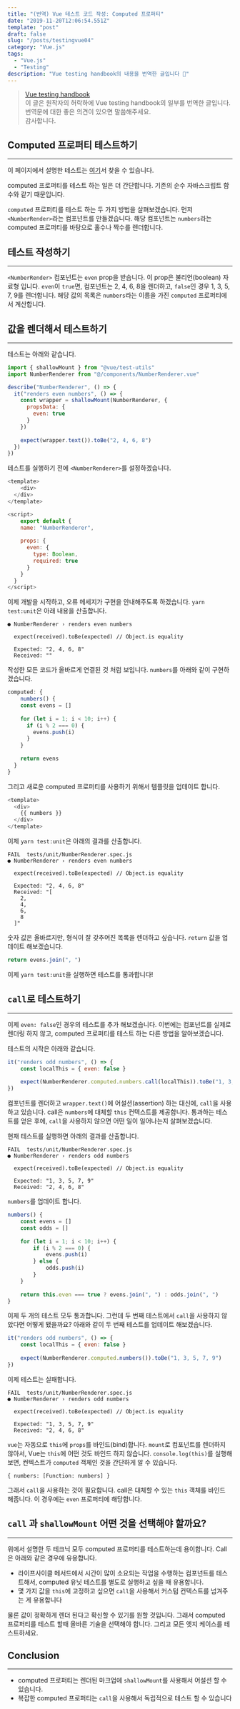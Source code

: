 ```yaml
---
title: "(번역) Vue 테스트 코드 작성: Computed 프로퍼티"
date: "2019-11-20T12:06:54.551Z"
template: "post"
draft: false
slug: "/posts/testingvue04"
category: "Vue.js"
tags:
  - "Vue.js"
  - "Testing"
description: "Vue testing handbook의 내용을 번역한 글입니다 📖"
---
```


> [Vue testing handbook](https://lmiller1990.github.io/vue-testing-handbook/computed-properties.html#testing-computed-properties) <br>
> 이 글은 원작자의 허락하에 Vue testing handbook의 일부를 번역한 글입니다. <br>
> 번역문에 대한 좋은 의견이 있으면 말씀해주세요. <br>
> 감사합니다.



## Computed 프로퍼티 테스트하기

------

이 페이지에서 설명한 테스트는 [여기](https://github.com/lmiller1990/vue-testing-handbook/tree/master/demo-app/tests/unit/NumberRenderer.spec.js)서 찾을 수 있습니다.

computed 프로퍼티를 테스트 하는 일은 더 간단합니다. 기존의 순수 자바스크립트 함수와 같기 때문입니다.

`computed`  프로퍼티를 테스트 하는 두 가지 방법을 살펴보겠습니다. 먼저 `<NumberRender>`라는 컴포넌트를 만들겠습니다. 해당 컴포넌트는 `numbers`라는 computed 프로퍼티를 바탕으로 홀수나 짝수를 렌더합니다.



## 테스트 작성하기

------

`<NumberRender>` 컴포넌트는 `even` prop을 받습니다. 이 prop은 불리언(boolean) 자료형 입니다. `even`이 `true`면, 컴포넌트는 2, 4, 6, 8을 렌더하고, `false`인 경우 1, 3, 5, 7, 9를 렌더합니다. 해당 값의 목록은 `numbers`라는 이름을 가진 `computed` 프로퍼티에서 계산합니다.



## 값을 렌더해서 테스트하기

---

테스트는 아래와 같습니다.

```javascript
import { shallowMount } from "@vue/test-utils"
import NumberRenderer from "@/components/NumberRenderer.vue"

describe("NumberRenderer", () => {
  it("renders even numbers", () => {
    const wrapper = shallowMount(NumberRenderer, {
      propsData: {
        even: true
      }
    })
    
    expect(wrapper.text()).toBe("2, 4, 6, 8")
  })
})
```

테스트를 실행하기 전에 `<NumberRenderer>`를 설정하겠습니다.

```js
<template>
	<div>
  </div>
</template>

<script>
	export default {
    name: "NumberRenderer",
    
    props: {
      even: {
        type: Boolean,
        required: true
      }
    }
  }
</script>
```

이제 개발을 시작하고, 오류 메세지가 구현을 안내해주도록 하겠습니다. `yarn test:unit`은 아래 내용을 산출합니다.

```
● NumberRenderer › renders even numbers

  expect(received).toBe(expected) // Object.is equality

  Expected: "2, 4, 6, 8"
  Received: ""
```

작성한 모든 코드가 올바르게 연결된 것 처럼 보입니다. `numbers`를 아래와 같이 구현하겠습니다.

```javascript
computed: {
	numbers() {
    const evens = []
    
    for (let i = 1; i < 10; i++) {
      if (i % 2 === 0) {
        evens.push(i)
      }
    }
    
    return evens
  }
}
```

그리고 새로운 computed 프로퍼티를 사용하기 위해서 템플릿을 업데이트 합니다.

```js
<template>
  <div>
    {{ numbers }}
  </div>
</template>
```

이제 `yarn test:unit`은 아래의 결과를 산출합니다.

```
FAIL  tests/unit/NumberRenderer.spec.js
● NumberRenderer › renders even numbers

  expect(received).toBe(expected) // Object.is equality

  Expected: "2, 4, 6, 8"
  Received: "[
    2,
    4,
    6,
    8
  ]"
```

숫자 값은 올바르지만, 형식이 잘 갖추어진 목록을 렌더하고 싶습니다. `return` 값을 업데이트 해보겠습니다.

```js
return evens.join(", ")
```

이제 `yarn test:unit`을 실행하면 테스트를 통과합니다!



## `call`로 테스트하기

---

이제 `even: false`인 경우의 테스트를 추가 해보겠습니다. 이번에는 컴포넌트를 실제로 렌더링 하지 않고, computed 프로퍼티를 테스트 하는 다른 방법을 알아보겠습니다.

테스트의 시작은 아래와 같습니다.

```js
it("renders odd numbers", () => {
	const localThis = { even: false }
	
	expect(NumberRenderer.computed.numbers.call(localThis)).toBe("1, 3, 5, 7, 9")
})
```

컴포넌트를 렌더하고 `wrapper.text()`에 어설션(assertion) 하는 대신에, `call`을 사용하고 있습니다. call은  `numbers`에 대체할 `this` 컨텍스트를 제공합니다. 통과하는 테스트를 얻은 후에, `call`을 사용하지 않으면 어떤 일이 일어나는지 살펴보겠습니다.

현재 테스트를 실행하면 아래의 결과를 산출합니다.

```
FAIL  tests/unit/NumberRenderer.spec.js
● NumberRenderer › renders odd numbers

  expect(received).toBe(expected) // Object.is equality

  Expected: "1, 3, 5, 7, 9"
  Received: "2, 4, 6, 8"
```

`numbers`를 업데이트 합니다.

```js
numbers() {
	const evens = []
	const odds = []
	
	for (let i = 1; i < 10; i++) {
		if (i % 2 === 0) {
			evens.push(i)
		} else {
			odds.push(i)
		}
	}
	
	return this.even === true ? evens.join(", ") : odds.join(", ")
}
```

이제 두 개의 테스트 모두 통과합니다. 그런데 두 번째 테스트에서 `call`을 사용하지 않았다면 어떻게 됐을까요? 아래와 같이 두 번째 테스트를 업데이트 해보겠습니다.

```js
it("renders odd numbers", () => {
	const localThis = { even: false }
	
	expect(NumberRenderer.computed.numbers()).toBe("1, 3, 5, 7, 9")
})
```

이제 테스트는 실패합니다.

```
FAIL  tests/unit/NumberRenderer.spec.js
● NumberRenderer › renders odd numbers

  expect(received).toBe(expected) // Object.is equality

  Expected: "1, 3, 5, 7, 9"
  Received: "2, 4, 6, 8"
```

`vue`는 자동으로 `this`에 `props`를 바인드(bind)합니다. `mount`로 컴포넌트를 렌더하지 않아서, Vue는 `this`에 어떤 것도 바인드 하지 않습니다. `console.log(this)`를 실행해보면, 컨텍스트가 `computed` 객체인 것을 간단하게 알 수 있습니다.

```
{ numbers: [Function: numbers] }
```

그래서 `call`을 사용하는 것이 필요합니다. call은 대체할 수 있는 `this` 객체를 바인드 해줍니다. 이 경우에는 `even` 프로퍼티에 해당합니다.



## `call` 과 `shallowMount` 어떤 것을 선택해야 할까요?

---

위에서 설명한 두 테크닉 모두 computed 프로퍼티를 테스트하는데 용이합니다. Call은 아래와 같은 경우에 유용합니다.

- 라이프사이클 메서드에서 시간이 많이 소요되는 작업을 수행하는 컴포넌트를 테스트해서, computed 유닛 테스트를 별도로 실행하고 싶을 때 유용합니다.
- 몇 가지 값을 `this`에 고정하고 싶으면 `call`을 사용해서 커스텀 컨텍스트를 넘겨주는 게 유용합니다

물론 값이 정확하게 렌더 된다고 확신할 수 있기를 원할 것입니다. 그래서 computed 프로퍼티를 테스트 할때 올바른 기술을 선택해야 합니다. 그리고 모든 엣지 케이스를 테스트하세요.



## Conclusion

------

- computed 프로퍼티는 렌더된 마크업에 `shallowMount`를 사용해서 어설션 할 수 있습니다.
- 복잡한 computed 프로퍼티는 `call`을 사용해서 독립적으로 테스트 할 수 있습니다





















